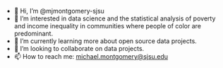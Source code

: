 - 👋 Hi, I’m @mjmontgomery-sjsu
- 👀 I’m interested in data science and the statistical analysis of poverty and income inequality in communities where people of color are predominant. 
- 🌱 I’m currently learning more about open source data projects.
- 💞️ I’m looking to collaborate on data projects. 
- 📫 How to reach me: michael.montgomery@sjsu.edu

<!---
mjmontgomery-sjsu/mjmontgomery-sjsu is a ✨ special ✨ repository because its `README.md` (this file) appears on your GitHub profile.
You can click the Preview link to take a look at your changes.
--->
